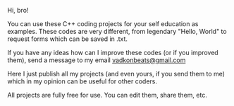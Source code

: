 Hi, bro!

You can use these C++ coding projects for your self education as examples.
These codes are very different, from legendary "Hello, World" to request forms which can be saved in .txt.

If you have any ideas how can I improve these codes (or if you improved them), send a message to my email vadkonbeats@gmail.com

Here I just publish all my projects (and even yours, if you send them to me) which in my opinion can be useful for other coders.

All projects are fully free for use. You can edit them, share them, etc.
